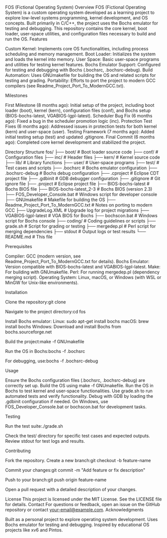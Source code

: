 FOS (Fictional Operating System)
Overview
FOS (Fictional Operating System) is a custom operating system developed as a learning project to explore low-level systems programming, kernel development, and OS concepts. Built primarily in C/C++, the project uses the Bochs emulator for testing and debugging. This repository contains the core kernel, boot loader, user-space utilities, and configuration files necessary to build and run the OS.
Features

Custom Kernel: Implements core OS functionalities, including process scheduling and memory management.
Boot Loader: Initializes the system and loads the kernel into memory.
User Space: Basic user-space programs and utilities for testing kernel features.
Bochs Emulator Support: Configured for testing and debugging with Bochs (.bochsrc, .bochsrc-debug).
Build Automation: Uses GNUmakefile for building the OS and related scripts for testing and grading.
Portability: Efforts to port the project to modern GCC compilers (see Readme_Project_Port_To_ModernGCC.txt).

Milestones

First Milestone (8 months ago): Initial setup of the project, including boot loader (boot), kernel (kern), configuration files (conf), and Bochs setup (BIOS-bochs-latest, VGABIOS-lgpl-latest).
Scheduler Bug Fix (6 months ago): Fixed a bug in the scheduler promotion logic (inc).
Protection Test Fixes (6 months ago): Addressed issues in protection tests for both kernel (kern) and user-space (user).
Testing Framework (7 months ago): Added initial testing setup (test) and updated .gitignore.
Final Commit (6 months ago): Completed core kernel development and stabilized the project.

Directory Structure
fos/
├── boot/                          # Boot loader source code
├── conf/                          # Configuration files
├── inc/                           # Header files
├── kern/                          # Kernel source code
├── lib/                           # Library functions
├── user/                          # User-space programs
├── test/                          # Test cases and scripts
├── .bochsrc                       # Bochs emulator configuration
├── .bochsrc-debug                 # Bochs debug configuration
├── .cproject                      # Eclipse CDT project file
├── .gdbinit                       # GDB debugger configuration
├── .gitignore                     # Git ignore file
├── .project                       # Eclipse project file
├── BIOS-bochs-latest              # Bochs BIOS file
├── BIOS-bochs-latest_2-3          # Bochs BIOS (version 2.3)
├── FOS_Developer_Console.bat      # Windows script for developer console
├── GNUmakefile                    # Makefile for building the OS
├── Readme_Project_Port_To_ModernGCC.txt  # Notes on porting to modern GCC
├── UpgradeLog.XML                 # Upgrade log for project migrations
├── VGABIOS-lgpl-latest            # VGA BIOS for Bochs
├── bochscon.bat                   # Windows script for Bochs console
├── coding/                        # Coding guidelines or scripts
├── grade.sh                       # Script for grading or testing
├── mergedep.pl                    # Perl script for merging dependencies
├── stdout                         # Output logs or test results
└── README.md                      # This file

Prerequisites

Compiler: GCC (modern version, see Readme_Project_Port_To_ModernGCC.txt for details).
Bochs Emulator: Version compatible with BIOS-bochs-latest and VGABIOS-lgpl-latest.
Make: For building with GNUmakefile.
Perl: For running mergedep.pl (dependency merging script).
Operating System: Linux, macOS, or Windows (with WSL or MinGW for Unix-like environments).

Installation

Clone the repository:git clone <repository-url>


Navigate to the project directory:cd fos


Install Bochs emulator:
Linux: sudo apt-get install bochs
macOS: brew install bochs
Windows: Download and install Bochs from bochs.sourceforge.net


Build the project:make -f GNUmakefile


Run the OS in Bochs:bochs -f .bochsrc

For debugging, use:bochs -f .bochsrc-debug



Usage

Ensure the Bochs configuration files (.bochsrc, .bochsrc-debug) are correctly set up.
Build the OS using make -f GNUmakefile.
Run the OS in Bochs to test kernel and user-space functionalities.
Use grade.sh to run automated tests and verify functionality.
Debug with GDB by loading the .gdbinit configuration if needed.
On Windows, use FOS_Developer_Console.bat or bochscon.bat for development tasks.

Testing

Run the test suite:./grade.sh


Check the test/ directory for specific test cases and expected outputs.
Review stdout for test logs and results.

Contributing

Fork the repository.
Create a new branch:git checkout -b feature-name


Commit your changes:git commit -m "Add feature or fix description"


Push to your branch:git push origin feature-name


Open a pull request with a detailed description of your changes.

License
This project is licensed under the MIT License. See the LICENSE file for details.
Contact
For questions or feedback, open an issue on the GitHub repository or contact your-email@example.com.
Acknowledgments

Built as a personal project to explore operating system development.
Uses Bochs emulator for testing and debugging.
Inspired by educational OS projects like xv6 and Pintos.

